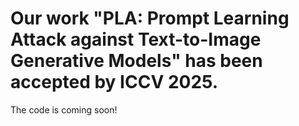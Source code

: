 # Our work "PLA: Prompt Learning Attack against Text-to-Image Generative Models" has been accepted by ICCV 2025.
The code is coming soon!
